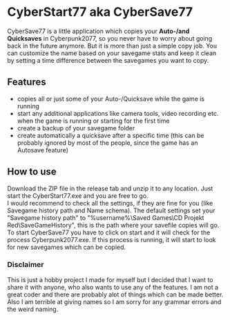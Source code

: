 # CyberStart77 aka CyberSave77

CyberSave77 is a little application which copies your **Auto-/and Quicksaves** in Cyberpunk2077, so you never have to worry about going back in the future anymore. But it is more than just a simple copy job. You can customize the name based on your savegame stats and keep it clean by setting a time difference between the savegames you want to copy.

## Features
- copies all or just some of your Auto-/Quicksave while the game is running
- start any additional applications like camera tools, video recording  etc. when the game is running or starting for the first time
- create a backup of your savegame folder
- create automatically a quicksave after a specific time (this can be probably ignored by most of the people, since the game has an Autosave feature)
## How to use
Download the ZIP file in the release tab and unzip it to any location. Just start the CyberStart77.exe and you are free to go.
<br>I would recommend to check all the settings, if they are fine for you (like Savegame history path and Name schema). The default settings set your "Savegame history path" to "%username%\Saved Games\CD Projekt Red\SaveGameHistory", this is the path where your savefile copies will go.<br>
To start CyberSave77 you have to click on start and it will check for the process Cyberpunk2077.exe. If this process is running, it will start to look for new savegames which can be copied.

### Disclaimer
This is just a hobby project I made for myself but I decided that I want to share it with anyone, who also wants to use any of the features. I am not a great coder and there are probably alot of things which can be made better. Also I am terrible at giving names so I am sorry for any grammar errors and the weird naming.
